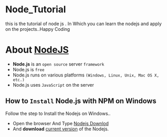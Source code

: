 # Node_Tutorial
this is the tutorial of node js . In Which you can learn the nodejs and apply on the projects..Happy Coding

# About [NodeJS](https://nodejs.org/en/about/)
* **Node.js** is an ``open source`` server ``framework``
* Node.js is ``free``
* Node.js runs on various platforms ```(Windows, Linux, Unix, Mac OS X, etc.)```
* Node.js uses ```JavaScript``` on the server

##  How to ```Install``` Node.js with **NPM** on **Windows**
Follow the step to Install the Nodejs on Windows..
* Open the browser And Type [Nodejs Downlod](https://www.google.co.in/url?sa=t&rct=j&q=&esrc=s&source=web&cd=1&cad=rja&uact=8&ved=0ahUKEwjf-fj8zcHYAhWMPI8KHTiNAqEQFggmMAA&url=https%3A%2F%2Fnodejs.org%2Fen%2Fdownload%2F&usg=AOvVaw3mpn_kqKBfLUVM2X6RrMKX)
* And **download** [current version](https://nodejs.org/dist/v9.3.0/node-v9.3.0-x64.msi) of the Nodejs.

